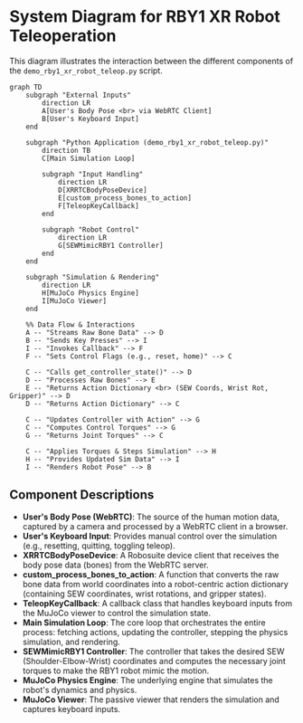 # System Diagram for RBY1 XR Robot Teleoperation

This diagram illustrates the interaction between the different components of the `demo_rby1_xr_robot_teleop.py` script.

```mermaid
graph TD
    subgraph "External Inputs"
        direction LR
        A[User's Body Pose <br> via WebRTC Client]
        B[User's Keyboard Input]
    end

    subgraph "Python Application (demo_rby1_xr_robot_teleop.py)"
        direction TB
        C[Main Simulation Loop]

        subgraph "Input Handling"
            direction LR
            D[XRRTCBodyPoseDevice]
            E[custom_process_bones_to_action]
            F[TeleopKeyCallback]
        end

        subgraph "Robot Control"
            direction LR
            G[SEWMimicRBY1 Controller]
        end
    end

    subgraph "Simulation & Rendering"
        direction LR
        H[MuJoCo Physics Engine]
        I[MuJoCo Viewer]
    end

    %% Data Flow & Interactions
    A -- "Streams Raw Bone Data" --> D
    B -- "Sends Key Presses" --> I
    I -- "Invokes Callback" --> F
    F -- "Sets Control Flags (e.g., reset, home)" --> C

    C -- "Calls get_controller_state()" --> D
    D -- "Processes Raw Bones" --> E
    E -- "Returns Action Dictionary <br> (SEW Coords, Wrist Rot, Gripper)" --> D
    D -- "Returns Action Dictionary" --> C

    C -- "Updates Controller with Action" --> G
    C -- "Computes Control Torques" --> G
    G -- "Returns Joint Torques" --> C

    C -- "Applies Torques & Steps Simulation" --> H
    H -- "Provides Updated Sim Data" --> I
    I -- "Renders Robot Pose" --> B
```

## Component Descriptions

-   **User's Body Pose (WebRTC)**: The source of the human motion data, captured by a camera and processed by a WebRTC client in a browser.
-   **User's Keyboard Input**: Provides manual control over the simulation (e.g., resetting, quitting, toggling teleop).
-   **XRRTCBodyPoseDevice**: A Robosuite device client that receives the body pose data (bones) from the WebRTC server.
-   **custom_process_bones_to_action**: A function that converts the raw bone data from world coordinates into a robot-centric action dictionary (containing SEW coordinates, wrist rotations, and gripper states).
-   **TeleopKeyCallback**: A callback class that handles keyboard inputs from the MuJoCo viewer to control the simulation state.
-   **Main Simulation Loop**: The core loop that orchestrates the entire process: fetching actions, updating the controller, stepping the physics simulation, and rendering.
-   **SEWMimicRBY1 Controller**: The controller that takes the desired SEW (Shoulder-Elbow-Wrist) coordinates and computes the necessary joint torques to make the RBY1 robot mimic the motion.
-   **MuJoCo Physics Engine**: The underlying engine that simulates the robot's dynamics and physics.
-   **MuJoCo Viewer**: The passive viewer that renders the simulation and captures keyboard inputs.
